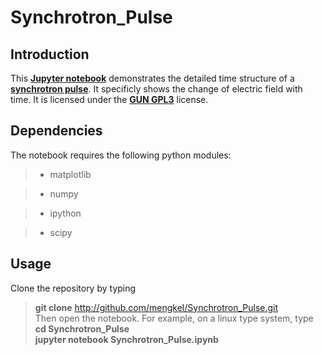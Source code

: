 # Synchrotron_Pulse
## Introduction
This [**Jupyter notebook**](https://jupyter-notebook.readthedocs.io/en/stable/) demonstrates the detailed time structure of a [**synchrotron pulse**](https://en.wikipedia.org/wiki/Synchrotron_radiation). It specificly shows the change of electric field with time. It is licensed under the [**GUN GPL3**](https://www.gnu.org/licenses/gpl-3.0.en.html) license.
## Dependencies
The notebook requires the following python modules:

> - matplotlib

> - numpy

> - ipython

> - scipy

## Usage
Clone the repository by typing 
> **git clone** http://github.com/mengkel/Synchrotron_Pulse.git  
>Then open the notebook. For example, on a linux type system, type  
>**cd Synchrotron_Pulse**  
>**jupyter notebook Synchrotron_Pulse.ipynb**
